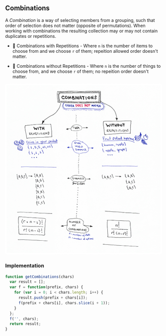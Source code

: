 ## Combinations

A _Combination_ is a way of selecting members from a grouping, such that
order of selection does not matter (opposite of permutations). When
working with combinations the resulting collection may or may not
contain duplicates or repetitions.

- :beginner: Combinations with Repetitions - Where `n` is the number of items to choose from and we choose `r` of them; repeition allowed order doesn't matter.

- :beginner: Combinations without Repetitions - Where `n` is the number of things to choose from, and we choose `r` of them; no repeition order doesn't matter.

![Diagram 3](https://github.com/Jzbonner/ProgrammingConcepts/blob/master/img-media/Combinations.png?raw=true)

### Implementation

```javascript
function getCombinations(chars)
  var result = [];
  var f = function(prefix, chars) {
    for (var i = 0; i < chars.length; i++) {
      result.push(prefix + chars[i]);
      f(prefix + chars[i], chars.slice(i + 1));
    }
  };
  f('', chars);
  return result;
}
```
